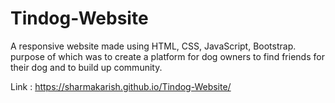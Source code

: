 # Tindog-Website
A responsive website made using HTML, CSS, JavaScript, Bootstrap. purpose of which was to create a platform for dog owners to find friends for their dog and to build up community. 


Link : https://sharmakarish.github.io/Tindog-Website/

